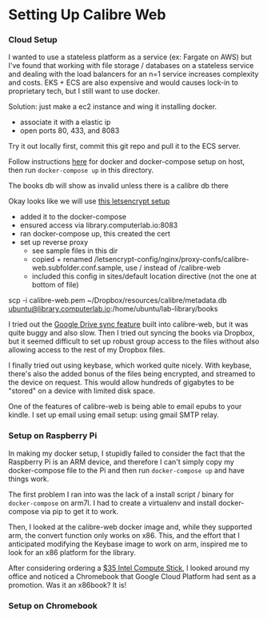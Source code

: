 # Setting Up Calibre Web

### Cloud Setup

I wanted to use a stateless platform as a service (ex: Fargate on AWS) but I've
found that working with file storage / databases on a stateless service and
dealing with the load balancers for an n=1 service increases complexity and
costs. EKS + ECS are also expensive and would causes lock-in to proprietary
tech, but I still want to use docker.

Solution: just make a ec2 instance and wing it installing docker.
- associate it with a elastic ip
- open ports 80, 433, and 8083

Try it out locally first, commit this git repo and pull it to the ECS server.

Follow instructions [here](https://docs.mattermost.com/install/prod-docker.html)
for docker and docker-compose setup on host, then run `docker-compose up` in
this directory.

The books db will show as invalid unless there is a calibre db there

Okay looks like we will use [this letsencrypt setup](https://github.com/linuxserver/docker-letsencrypt)

- added it to the docker-compose
- ensured access via library.computerlab.io:8083
- ran docker-compose up, this created the cert
- set up reverse proxy
  - see sample files in this dir
  - copied + renamed /letsencrypt-config/nginx/proxy-confs/calibre-web.subfolder.conf.sample, use / instead of /calibre-web
  - included this config in sites/default location directive (not the one at bottom of file) 

scp -i calibre-web.pem ~/Dropbox/resources/calibre/metadata.db ubuntu@library.computerlab.io:/home/ubuntu/lab-library/books

I tried out the [Google Drive sync feature](https://github.com/janeczku/calibre-web/wiki/Configuration) built into calibre-web, but it was
quite buggy and also slow. Then I tried out syncing the books via Dropbox, but
it seemed difficult to set up robust group access to the files without also allowing
access to the rest of my Dropbox files.

I finally tried out using keybase, which worked quite nicely. With keybase,
there's also the added bonus of the files being encrypted, and streamed to the
device on request. This would allow hundreds of gigabytes to be "stored" on a
device with limited disk space.


One of the features of calibre-web is being able to email epubs to your kindle.
I set up email using email setup: using gmail SMTP relay.

### Setup on Raspberry Pi

In making my docker setup, I stupidly failed to consider the fact that the
Raspberry Pi is an ARM device, and therefore I can't simply copy my
docker-compose file to the Pi and then run `docker-compose up` and have things
work.

The first problem I ran into was the lack of a install script / binary for
`docker-compose` on arm7l. I had to create a virtualenv and install
docker-compose via pip to get it to work.

Then, I looked at the calibre-web docker image and, while they supported arm,
the convert function only works on x86. This, and the effort that I anticipated
modifying the Keybase image to work on arm, inspired me to look for an x86
platform for the library.

After considering ordering a [$35 Intel Compute Stick](https://www.pcgamer.com/the-original-intel-compute-stick-is-just-dollar35-right-now/),
I looked around my office and noticed a Chromebook that Google Cloud Platform
had sent as a promotion. Was it an x86book? It is!


### Setup on Chromebook

